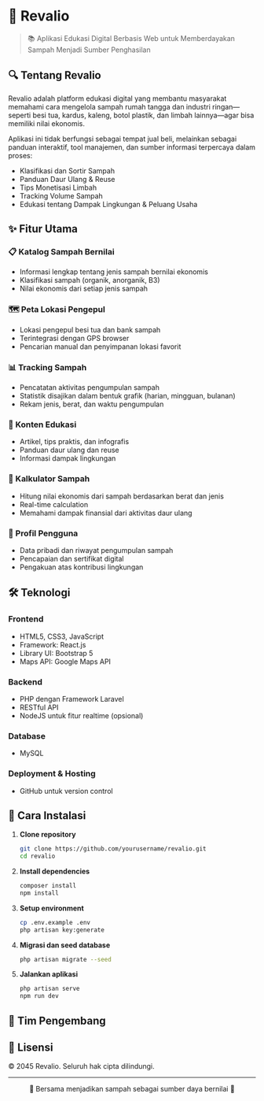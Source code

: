 # 🌱 Revalio

> 📚 Aplikasi Edukasi Digital Berbasis Web untuk Memberdayakan Sampah Menjadi Sumber Penghasilan

## 🔍 Tentang Revalio

Revalio adalah platform edukasi digital yang membantu masyarakat memahami cara mengelola sampah rumah tangga dan industri ringan—seperti besi tua, kardus, kaleng, botol plastik, dan limbah lainnya—agar bisa memiliki nilai ekonomis.

Aplikasi ini tidak berfungsi sebagai tempat jual beli, melainkan sebagai panduan interaktif, tool manajemen, dan sumber informasi terpercaya dalam proses:
- Klasifikasi dan Sortir Sampah
- Panduan Daur Ulang & Reuse
- Tips Monetisasi Limbah
- Tracking Volume Sampah
- Edukasi tentang Dampak Lingkungan & Peluang Usaha

## ✨ Fitur Utama

### 📋 Katalog Sampah Bernilai
- Informasi lengkap tentang jenis sampah bernilai ekonomis
- Klasifikasi sampah (organik, anorganik, B3)
- Nilai ekonomis dari setiap jenis sampah

### 🗺️ Peta Lokasi Pengepul
- Lokasi pengepul besi tua dan bank sampah
- Terintegrasi dengan GPS browser
- Pencarian manual dan penyimpanan lokasi favorit

### 📊 Tracking Sampah
- Pencatatan aktivitas pengumpulan sampah
- Statistik disajikan dalam bentuk grafik (harian, mingguan, bulanan)
- Rekam jenis, berat, dan waktu pengumpulan

### 📝 Konten Edukasi
- Artikel, tips praktis, dan infografis
- Panduan daur ulang dan reuse
- Informasi dampak lingkungan

### 🧮 Kalkulator Sampah
- Hitung nilai ekonomis dari sampah berdasarkan berat dan jenis
- Real-time calculation
- Memahami dampak finansial dari aktivitas daur ulang

### 👤 Profil Pengguna
- Data pribadi dan riwayat pengumpulan sampah
- Pencapaian dan sertifikat digital
- Pengakuan atas kontribusi lingkungan

## 🛠️ Teknologi

### Frontend
- HTML5, CSS3, JavaScript
- Framework: React.js
- Library UI: Bootstrap 5
- Maps API: Google Maps API

### Backend
- PHP dengan Framework Laravel
- RESTful API
- NodeJS untuk fitur realtime (opsional)

### Database
- MySQL

### Deployment & Hosting
- GitHub untuk version control

## 🔧 Cara Instalasi

1. **Clone repository**
   ```bash
   git clone https://github.com/yourusername/revalio.git
   cd revalio
   ```

2. **Install dependencies**
   ```bash
   composer install
   npm install
   ```

3. **Setup environment**
   ```bash
   cp .env.example .env
   php artisan key:generate
   ```

4. **Migrasi dan seed database**
   ```bash
   php artisan migrate --seed
   ```

5. **Jalankan aplikasi**
   ```bash
   php artisan serve
   npm run dev
   ```

## 👥 Tim Pengembang



## 📝 Lisensi

© 2045 Revalio. Seluruh hak cipta dilindungi.

---

<p align="center">💚 Bersama menjadikan sampah sebagai sumber daya bernilai 💚</p>
